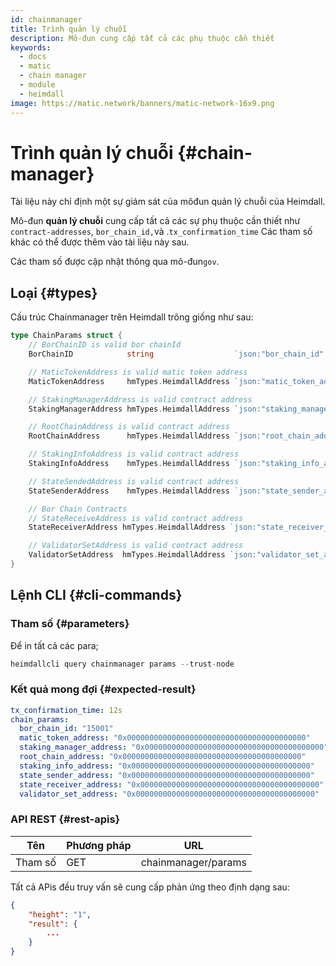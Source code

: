 ```yaml
---
id: chainmanager
title: Trình quản lý chuỗi
description: Mô-đun cung cấp tất cả các phụ thuộc cần thiết
keywords:
  - docs
  - matic
  - chain manager
  - module
  - heimdall
image: https://matic.network/banners/matic-network-16x9.png
---
```


# Trình quản lý chuỗi {#chain-manager}

Tài liệu này chỉ định một sự giám sát của môđun quản lý chuỗi của Heimdall.

Mô-đun **quản lý chuỗi** cung cấp tất cả các sự phụ thuộc cần thiết như `contract-addresses`, `bor_chain_id,`và .`tx_confirmation_time` Các tham số khác có thể được thêm vào tài liệu này sau.

Các tham số được cập nhật thông qua mô-đun`gov`.

## Loại {#types}

Cấu trúc Chainmanager trên Heimdall trông giống như sau:

```go
type ChainParams struct {
	// BorChainID is valid bor chainId
	BorChainID            string                  `json:"bor_chain_id" yaml:"bor_chain_id"`

	// MaticTokenAddress is valid matic token address
	MaticTokenAddress     hmTypes.HeimdallAddress `json:"matic_token_address" yaml:"matic_token_address"`

	// StakingManagerAddress is valid contract address
	StakingManagerAddress hmTypes.HeimdallAddress `json:"staking_manager_address" yaml:"staking_manager_address"`

	// RootChainAddress is valid contract address
	RootChainAddress      hmTypes.HeimdallAddress `json:"root_chain_address" yaml:"root_chain_address"`

	// StakingInfoAddress is valid contract address
	StakingInfoAddress    hmTypes.HeimdallAddress `json:"staking_info_address" yaml:"staking_info_address"`

	// StateSendedAddress is valid contract address
	StateSenderAddress    hmTypes.HeimdallAddress `json:"state_sender_address" yaml:"state_sender_address"`

	// Bor Chain Contracts
	// StateReceiveAddress is valid contract address
	StateReceiverAddress hmTypes.HeimdallAddress `json:"state_receiver_address" yaml:"state_receiver_address"`

	// ValidatorSetAddress is valid contract address
	ValidatorSetAddress  hmTypes.HeimdallAddress `json:"validator_set_address" yaml:"validator_set_address"`
}
```

## Lệnh CLI {#cli-commands}

### Tham số {#parameters}

Để in tất cả các para;

```go
heimdallcli query chainmanager params --trust-node
```

### Kết quả mong đợi {#expected-result}

```yaml
tx_confirmation_time: 12s
chain_params:
  bor_chain_id: "15001"
  matic_token_address: "0x0000000000000000000000000000000000000000"
  staking_manager_address: "0x0000000000000000000000000000000000000000"
  root_chain_address: "0x0000000000000000000000000000000000000000"
  staking_info_address: "0x0000000000000000000000000000000000000000"
  state_sender_address: "0x0000000000000000000000000000000000000000"
  state_receiver_address: "0x0000000000000000000000000000000000000000"
  validator_set_address: "0x0000000000000000000000000000000000000000"
```

### API REST {#rest-apis}

| Tên | Phương pháp | URL |
|----------------------|------|------------------|
| Tham số | GET | chainmanager/params |

Tất cả APis đều truy vấn sẽ cung cấp phản ứng theo định dạng sau:

```json
{
	"height": "1",
	"result": {
		...	  
	}
}
```
